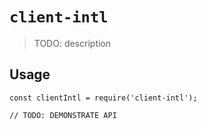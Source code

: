 # `client-intl`

> TODO: description

## Usage

```
const clientIntl = require('client-intl');

// TODO: DEMONSTRATE API
```

